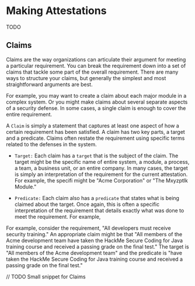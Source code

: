 # Making Attestations
TODO

## Claims

Claims are the way organizations can articulate their argument for meeting a particular requirement. You can break the requirement down into a set of claims that tackle some part of the overall requirement. There are many ways to structure your claims, but generally the simplest and most straightforward arguments are best.

For example, you may want to create a claim about each major module in a complex system. Or you might make claims about several separate aspects of a security defense. In some cases, a single claim is enough to cover the entire requirement.

A `Claim` is simply a statement that captures at least one aspect of how a certain requirement has been satisfied. A claim has two key parts, a target and a predicate. Claims often restate the requirement using specific terms related to the defenses in the system.

* `Target:` Each claim has a `target` that is the subject of the claim. The target might be the specific name of entire system, a module, a process, a team, a business unit, or an entire company. In many cases, the target is simply an interpretation of the requirement for the current attestation. For example, the specifi might be "Acme Corporation" or "The Mxyzptlk Module."

* `Predicate:` Each claim also has a `predicate` that states what is being claimed about the target. Once again, this is often a specific interpretation of the requirement that details exactly what was done to meet the requirement.  For example,

For example, consider the requirement, "All developers must receive security training." An appropriate claim might be that "All members of the Acme development team have taken the HackMe Secure Coding for Java training course and received a passing grade on the final test." The target is "All members of the Acme development team" and the predicate is "have taken the HackMe Secure Coding for Java training course and received a passing grade on the final test."

// TODO Small snippet for Claims

<div style="page-break-after: always; visibility: hidden">
\newpage
</div>